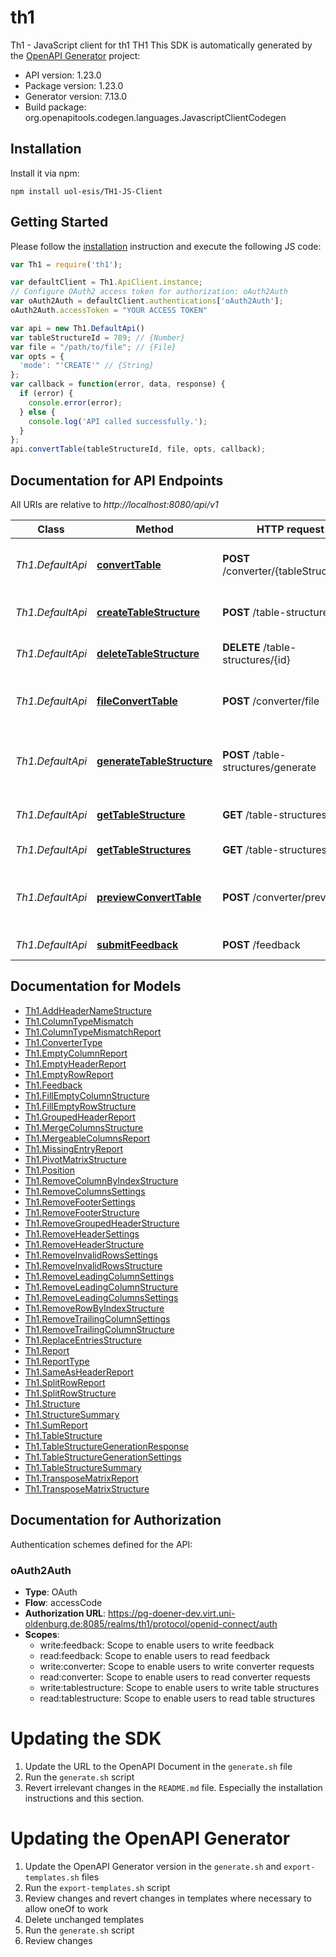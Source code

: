 # th1

Th1 - JavaScript client for th1
TH1
This SDK is automatically generated by the [OpenAPI Generator](https://openapi-generator.tech) project:

- API version: 1.23.0
- Package version: 1.23.0
- Generator version: 7.13.0
- Build package: org.openapitools.codegen.languages.JavascriptClientCodegen

## Installation

Install it via npm:

```shell
npm install uol-esis/TH1-JS-Client
```

## Getting Started

Please follow the [installation](#installation) instruction and execute the following JS code:

```javascript
var Th1 = require('th1');

var defaultClient = Th1.ApiClient.instance;
// Configure OAuth2 access token for authorization: oAuth2Auth
var oAuth2Auth = defaultClient.authentications['oAuth2Auth'];
oAuth2Auth.accessToken = "YOUR ACCESS TOKEN"

var api = new Th1.DefaultApi()
var tableStructureId = 789; // {Number} 
var file = "/path/to/file"; // {File} 
var opts = {
  'mode': "'CREATE'" // {String} 
};
var callback = function(error, data, response) {
  if (error) {
    console.error(error);
  } else {
    console.log('API called successfully.');
  }
};
api.convertTable(tableStructureId, file, opts, callback);

```

## Documentation for API Endpoints

All URIs are relative to *http://localhost:8080/api/v1*

Class | Method | HTTP request | Description
------------ | ------------- | ------------- | -------------
*Th1.DefaultApi* | [**convertTable**](docs/DefaultApi.md#convertTable) | **POST** /converter/{tableStructureId} | Convert a table and save it to the database
*Th1.DefaultApi* | [**createTableStructure**](docs/DefaultApi.md#createTableStructure) | **POST** /table-structures | Create a new table structure
*Th1.DefaultApi* | [**deleteTableStructure**](docs/DefaultApi.md#deleteTableStructure) | **DELETE** /table-structures/{id} | Delete table structure by id
*Th1.DefaultApi* | [**fileConvertTable**](docs/DefaultApi.md#fileConvertTable) | **POST** /converter/file | Convert a table and return the result as a file
*Th1.DefaultApi* | [**generateTableStructure**](docs/DefaultApi.md#generateTableStructure) | **POST** /table-structures/generate | Generate a tableStructure and return the result as a json
*Th1.DefaultApi* | [**getTableStructure**](docs/DefaultApi.md#getTableStructure) | **GET** /table-structures/{id} | Get a table structure by id
*Th1.DefaultApi* | [**getTableStructures**](docs/DefaultApi.md#getTableStructures) | **GET** /table-structures | Get all table structures
*Th1.DefaultApi* | [**previewConvertTable**](docs/DefaultApi.md#previewConvertTable) | **POST** /converter/preview | Convert a table and return a preview of the result
*Th1.DefaultApi* | [**submitFeedback**](docs/DefaultApi.md#submitFeedback) | **POST** /feedback | Submit feedback


## Documentation for Models

 - [Th1.AddHeaderNameStructure](docs/AddHeaderNameStructure.md)
 - [Th1.ColumnTypeMismatch](docs/ColumnTypeMismatch.md)
 - [Th1.ColumnTypeMismatchReport](docs/ColumnTypeMismatchReport.md)
 - [Th1.ConverterType](docs/ConverterType.md)
 - [Th1.EmptyColumnReport](docs/EmptyColumnReport.md)
 - [Th1.EmptyHeaderReport](docs/EmptyHeaderReport.md)
 - [Th1.EmptyRowReport](docs/EmptyRowReport.md)
 - [Th1.Feedback](docs/Feedback.md)
 - [Th1.FillEmptyColumnStructure](docs/FillEmptyColumnStructure.md)
 - [Th1.FillEmptyRowStructure](docs/FillEmptyRowStructure.md)
 - [Th1.GroupedHeaderReport](docs/GroupedHeaderReport.md)
 - [Th1.MergeColumnsStructure](docs/MergeColumnsStructure.md)
 - [Th1.MergeableColumnsReport](docs/MergeableColumnsReport.md)
 - [Th1.MissingEntryReport](docs/MissingEntryReport.md)
 - [Th1.PivotMatrixStructure](docs/PivotMatrixStructure.md)
 - [Th1.Position](docs/Position.md)
 - [Th1.RemoveColumnByIndexStructure](docs/RemoveColumnByIndexStructure.md)
 - [Th1.RemoveColumnsSettings](docs/RemoveColumnsSettings.md)
 - [Th1.RemoveFooterSettings](docs/RemoveFooterSettings.md)
 - [Th1.RemoveFooterStructure](docs/RemoveFooterStructure.md)
 - [Th1.RemoveGroupedHeaderStructure](docs/RemoveGroupedHeaderStructure.md)
 - [Th1.RemoveHeaderSettings](docs/RemoveHeaderSettings.md)
 - [Th1.RemoveHeaderStructure](docs/RemoveHeaderStructure.md)
 - [Th1.RemoveInvalidRowsSettings](docs/RemoveInvalidRowsSettings.md)
 - [Th1.RemoveInvalidRowsStructure](docs/RemoveInvalidRowsStructure.md)
 - [Th1.RemoveLeadingColumnSettings](docs/RemoveLeadingColumnSettings.md)
 - [Th1.RemoveLeadingColumnStructure](docs/RemoveLeadingColumnStructure.md)
 - [Th1.RemoveLeadingColumnsSettings](docs/RemoveLeadingColumnsSettings.md)
 - [Th1.RemoveRowByIndexStructure](docs/RemoveRowByIndexStructure.md)
 - [Th1.RemoveTrailingColumnSettings](docs/RemoveTrailingColumnSettings.md)
 - [Th1.RemoveTrailingColumnStructure](docs/RemoveTrailingColumnStructure.md)
 - [Th1.ReplaceEntriesStructure](docs/ReplaceEntriesStructure.md)
 - [Th1.Report](docs/Report.md)
 - [Th1.ReportType](docs/ReportType.md)
 - [Th1.SameAsHeaderReport](docs/SameAsHeaderReport.md)
 - [Th1.SplitRowReport](docs/SplitRowReport.md)
 - [Th1.SplitRowStructure](docs/SplitRowStructure.md)
 - [Th1.Structure](docs/Structure.md)
 - [Th1.StructureSummary](docs/StructureSummary.md)
 - [Th1.SumReport](docs/SumReport.md)
 - [Th1.TableStructure](docs/TableStructure.md)
 - [Th1.TableStructureGenerationResponse](docs/TableStructureGenerationResponse.md)
 - [Th1.TableStructureGenerationSettings](docs/TableStructureGenerationSettings.md)
 - [Th1.TableStructureSummary](docs/TableStructureSummary.md)
 - [Th1.TransposeMatrixReport](docs/TransposeMatrixReport.md)
 - [Th1.TransposeMatrixStructure](docs/TransposeMatrixStructure.md)


## Documentation for Authorization


Authentication schemes defined for the API:
### oAuth2Auth


- **Type**: OAuth
- **Flow**: accessCode
- **Authorization URL**: https://pg-doener-dev.virt.uni-oldenburg.de:8085/realms/th1/protocol/openid-connect/auth
- **Scopes**: 
  - write:feedback: Scope to enable users to write feedback
  - read:feedback: Scope to enable users to read feedback
  - write:converter: Scope to enable users to write converter requests
  - read:converter: Scope to enable users to read converter requests
  - write:tablestructure: Scope to enable users to write table structures
  - read:tablestructure: Scope to enable users to read table structures


# Updating the SDK

1. Update the URL to the OpenAPI Document in the `generate.sh` file
2. Run the `generate.sh` script
3. Revert irrelevant changes in the `README.md` file. Especially the installation instructions and this section.

# Updating the OpenAPI Generator

1. Update the OpenAPI Generator version in the `generate.sh` and `export-templates.sh` files
2. Run the `export-templates.sh` script
3. Review changes and revert changes in templates where necessary to allow oneOf to work
4. Delete unchanged templates
5. Run the `generate.sh` script
6. Review changes
